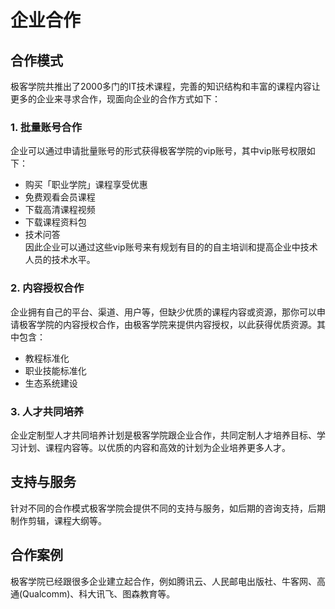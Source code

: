 # 企业合作
## 合作模式
极客学院共推出了2000多门的IT技术课程，完善的知识结构和丰富的课程内容让更多的企业来寻求合作，现面向企业的合作方式如下：

### 1. 批量账号合作
企业可以通过申请批量账号的形式获得极客学院的vip账号，其中vip账号权限如下：<br>
  - 购买「职业学院」课程享受优惠<br>
  - 免费观看会员课程<br>
  - 下载高清课程视频<br>
  - 下载课程资料包<br>
  - 技术问答<br>
因此企业可以通过这些vip账号来有规划有目的的自主培训和提高企业中技术人员的技术水平。


### 2. 内容授权合作
企业拥有自己的平台、渠道、用户等，但缺少优质的课程内容或资源，那你可以申请极客学院的内容授权合作，由极客学院来提供内容授权，以此获得优质资源。其中包含：<br>
  - 教程标准化<br>
  - 职业技能标准化<br>
  - 生态系统建设<br>

### 3. 人才共同培养
企业定制型人才共同培养计划是极客学院跟企业合作，共同定制人才培养目标、学习计划、课程内容等。以优质的内容和高效的计划为企业培养更多人才。

## 支持与服务
针对不同的合作模式极客学院会提供不同的支持与服务，如后期的咨询支持，后期制作剪辑，课程大纲等。

## 合作案例
极客学院已经跟很多企业建立起合作，例如腾讯云、人民邮电出版社、牛客网、高通(Qualcomm)、科大讯飞、图森教育等。
